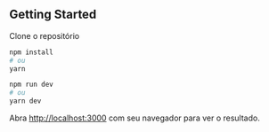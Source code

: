 ## Getting Started

Clone o repositório

```bash
npm install
# ou
yarn
```

```bash
npm run dev
# ou
yarn dev
```

Abra [http://localhost:3000](http://localhost:3000) com seu navegador para ver o resultado.

